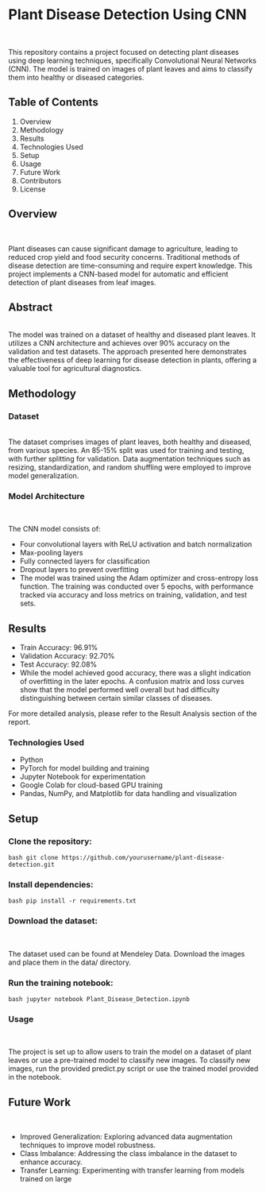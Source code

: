 # Plant Disease Detection Using CNN
<br>

This repository contains a project focused on detecting plant diseases using deep learning techniques, specifically Convolutional Neural Networks (CNN). The model is trained on images of plant leaves and aims to classify them into healthy or diseased categories.
<br>

## Table of Contents

1. Overview<br>
2. Methodology<br>
3. Results<br>
4. Technologies Used<br>
5. Setup<br>
6. Usage<br>
7. Future Work<br>
8. Contributors<br>
9. License<br>

## Overview
<br>

Plant diseases can cause significant damage to agriculture, leading to reduced crop yield and food security concerns. Traditional methods of disease detection are time-consuming and require expert knowledge. This project implements a CNN-based model for automatic and efficient detection of plant diseases from leaf images.
<br>

## Abstract
<br>
The model was trained on a dataset of healthy and diseased plant leaves. It utilizes a CNN architecture and achieves over 90% accuracy on the validation and test datasets. The approach presented here demonstrates the effectiveness of deep learning for disease detection in plants, offering a valuable tool for agricultural diagnostics.
<br>

## Methodology

### Dataset
<br>
The dataset comprises images of plant leaves, both healthy and diseased, from various species. An 85-15% split was used for training and testing, with further splitting for validation. Data augmentation techniques such as resizing, standardization, and random shuffling were employed to improve model generalization.
<br>

### Model Architecture
<br>

The CNN model consists of:
<br>

- Four convolutional layers with ReLU activation and batch normalization<br>
- Max-pooling layers<br>
- Fully connected layers for classification<br>
- Dropout layers to prevent overfitting<br>
- The model was trained using the Adam optimizer and cross-entropy loss function. The training was conducted over 5 epochs, with performance tracked via accuracy and loss metrics on training, validation, and test sets.<br>

## Results

- Train Accuracy: 96.91%<br>
- Validation Accuracy: 92.70%<br>
- Test Accuracy: 92.08%<br>
- While the model achieved good accuracy, there was a slight indication of overfitting in the later epochs. A confusion matrix and loss curves show that the model performed well overall but had difficulty distinguishing between certain similar classes of diseases.<br>

For more detailed analysis, please refer to the Result Analysis section of the report.
<br>

### Technologies Used

- Python <br>
- PyTorch for model building and training <br>
- Jupyter Notebook for experimentation<br>
- Google Colab for cloud-based GPU training<br>
- Pandas, NumPy, and Matplotlib for data handling and visualization<br>
  
## Setup

### Clone the repository:
``bash
git clone https://github.com/yourusername/plant-disease-detection.git
``

### Install dependencies:
``bash
pip install -r requirements.txt
``

### Download the dataset: 
<br>

The dataset used can be found at Mendeley Data. Download the images and place them in the data/ directory.
<br>

### Run the training notebook:
``bash
jupyter notebook Plant_Disease_Detection.ipynb
``

### Usage
<br>

The project is set up to allow users to train the model on a dataset of plant leaves or use a pre-trained model to classify new images. To classify new images, run the provided predict.py script or use the trained model provided in the notebook.
<br>

## Future Work
<br>

- Improved Generalization: Exploring advanced data augmentation techniques to improve model robustness.<br>
- Class Imbalance: Addressing the class imbalance in the dataset to enhance accuracy.<br>
- Transfer Learning: Experimenting with transfer learning from models trained on large
